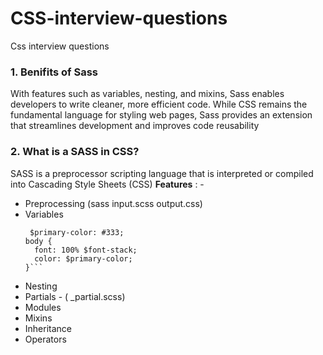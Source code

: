 # CSS-interview-questions
Css interview questions

### 1. Benifits of Sass ###

With features such as variables, nesting, and mixins, Sass enables developers to write cleaner, more efficient code. While CSS remains the fundamental language for styling web pages, Sass provides an extension that streamlines development and improves code reusability

### 2. What is a SASS in CSS? ###

SASS is a preprocessor scripting language that is interpreted or compiled into Cascading Style Sheets (CSS)
**Features** : - 
- Preprocessing (sass input.scss output.css)
- Variables    
  ```$font-stack: Helvetica, sans-serif;
   $primary-color: #333;
  body {
    font: 100% $font-stack;
    color: $primary-color;
  }```
- Nesting
- Partials - ( _partial.scss)  
- Modules
- Mixins
- Inheritance
- Operators
